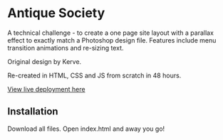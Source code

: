 # Antique Society
A technical challenge - to create a one page site layout with a parallax effect to exactly match a Photoshop design file. Features include menu transition animations and re-sizing text.

Original design by Kerve.

Re-created in HTML, CSS and JS from scratch in 48 hours.

<a href="https://harrymandeveloper.github.io/antique-society/index.html">View live deployment here</a>

## Installation

Download all files. Open index.html and away you go!


